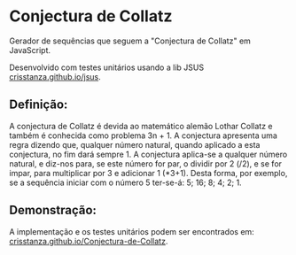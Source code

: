 # Conjectura de Collatz

Gerador de sequências que seguem a "Conjectura de Collatz" em JavaScript.

Desenvolvido com testes unitários usando a lib JSUS <a href="http://crisstanza.github.io/jsus/" target="_blank">crisstanza.github.io/jsus</a>.


## Definição:

A conjectura de Collatz é devida ao matemático alemão Lothar Collatz e também é conhecida como problema 3n + 1. A conjectura apresenta uma regra dizendo que, qualquer número natural, quando aplicado a esta conjectura, no fim dará sempre 1. A conjectura aplica-se a qualquer número natural, e diz-nos para, se este número for par, o dividir por 2 (/2), e se for impar, para multiplicar por 3 e adicionar 1 (*3+1). Desta forma, por exemplo, se a sequência iniciar com o número 5 ter-se-á: 5; 16; 8; 4; 2; 1.

## Demonstração:

A implementação e os testes unitários podem ser encontrados em: <a href="http://crisstanza.github.io/Conjectura-de-Collatz/" target="_blank">crisstanza.github.io/Conjectura-de-Collatz</a>.
